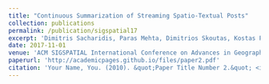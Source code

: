 ```yaml
---
title: "Continuous Summarization of Streaming Spatio-Textual Posts"
collection: publications
permalink: /publication/sigspatial17
excerpt: 'Dimitris Sacharidis, Paras Mehta, Dimitrios Skoutas, Kostas Patroumpas, Agnès Voisard.'
date: 2017-11-01
venue: 'ACM SIGSPATIAL International Conference on Advances in Geographic Information Systems, 2017 (SIGSPATIAL 2017).'
paperurl: 'http://academicpages.github.io/files/paper2.pdf'
citation: 'Your Name, You. (2010). &quot;Paper Title Number 2.&quot; <i>Journal 1</i>. 1(2).'
---
```


